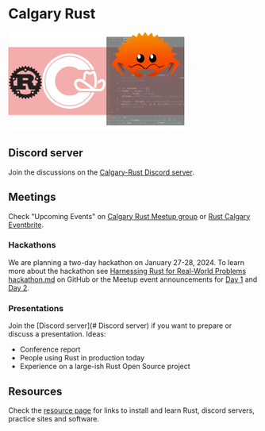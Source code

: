 # Calgary Rust

![Calgary Rust](images/Calgary-Rust-001-355x200.png "Calgary Rust")

## Discord server

Join the discussions on the [Calgary-Rust Discord server](https://discord.gg/N2vzPeADzn).

## Meetings

Check "Upcoming Events" on [Calgary Rust Meetup group](https://www.meetup.com/calgary-rust/) or [Rust Calgary Eventbrite](https://www.eventbrite.ca/o/rust-calgary-63449860593).

### Hackathons

We are planning a two-day hackathon on January 27-28, 2024. To learn more about the hackathon see [Harnessing Rust for Real-World Problems hackathon.md](https://github.com/JohnScience/rust-hackathon-2024-01-27) on GitHub or the Meetup event announcements for [Day 1](https://www.meetup.com/calgary-rust/events/298452155/) and [Day 2](https://www.meetup.com/calgary-rust/events/298452254/).

### Presentations

Join the [Discord server](# Discord server) if you want to prepare or discuss a presentation. Ideas:

* Conference report
* People using Rust in production today
* Experience on a large-ish Rust Open Source project

## Resources

Check the [resource page](resources.md) for links to install and learn Rust, discord servers, practice sites and software.
